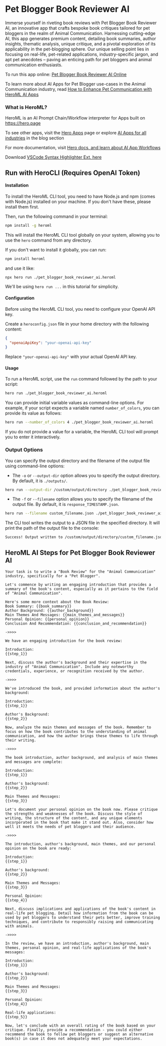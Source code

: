 # Pet Blogger Book Reviewer AI

Immerse yourself in riveting book reviews with Pet Blogger Book Reviewer AI, an innovative app that crafts bespoke book critiques tailored for pet bloggers in the realm of Animal Communication. Harnessing cutting-edge AI, this app generates premium content, detailing book summaries, author insights, thematic analysis, unique critique, and a pivotal exploration of its applicability in the pet-blogging sphere. Our unique selling point lies in focusing on real-life, pet-related applications, industry-specific jargon, and apt pet anecdotes – paving an enticing path for pet bloggers and animal communication enthusiasts.

To run this app online: [Pet Blogger Book Reviewer AI Online](https://hero.page/app/pet-blogger-book-reviewer-ai-ai-generated-pet-blogger-book-reviews/uZhVNuFp6m3wZwZByEOd)

To learn more about AI Apps for Pet Blogger use-cases in the Animal Communication industry, read [How to Enhance Pet Communication with HeroML AI Apps](https://hero.page/blog/ai/animal-communication/how-to-enhance-pet-communication-with-heroml-ai-apps/170728)

### What is HeroML?
HeroML is an AI Prompt Chain/Workflow interpreter for Apps built on https://hero.page 

To see other apps, visit the [Hero Apps](https://hero.page/apps) page or explore [AI Apps for all industries](https://hero.page/blog) in the blog section

For more documentation, visit [Hero docs, and learn about AI App Workflows](https://hero.page/tutorials/introduction-to-heroml)

Download [VSCode Syntax Highlighter Ext. here](https://marketplace.visualstudio.com/items?itemName=hero-page.heroml)

## Run with HeroCLI (Requires OpenAI Token)

#### Installation

To install the HeroML CLI tool, you need to have Node.js and npm (comes with Node.js) installed on your machine. If you don't have these, please install them first. 

Then, run the following command in your terminal:

```bash
npm install -g heroml
```

This will install the HeroML CLI tool globally on your system, allowing you to use the `hero` command from any directory.

If you don't want to install it globally, you can run:

```bash
npm install heroml
```

and use it like:

```bash
npx hero run ./pet_blogger_book_reviewer_ai.heroml
```

We'll be using `hero run ...` in this tutorial for simplicity.

#### Configuration

Before using the HeroML CLI tool, you need to configure your OpenAI API key. 

Create a `heroconfig.json` file in your home directory with the following content:

```json
{
  "openaiApiKey": "your-openai-api-key"
}
```

Replace `"your-openai-api-key"` with your actual OpenAI API key.

#### Usage

To run a HeroML script, use the `run` command followed by the path to your script:

```bash
hero run ./pet_blogger_book_reviewer_ai.heroml
```

You can provide initial variable values as command-line options. For example, if your script expects a variable named `number_of_colors`, you can provide its value as follows:

```bash
hero run --number_of_colors 4 ./pet_blogger_book_reviewer_ai.heroml
```

If you do not provide a value for a variable, the HeroML CLI tool will prompt you to enter it interactively.

### Output Options

You can specify the output directory and the filename of the output file using command-line options:

- The `-o` or `--output-dir` option allows you to specify the output directory. By default, it is `./outputs/`.

```bash
hero run --output-dir /custom/output/directory ./pet_blogger_book_reviewer_ai.heroml
```

- The `-f` or `--filename` option allows you to specify the filename of the output file. By default, it is `response_TIMESTAMP.json`.

```bash
hero run --filename custom_filename.json ./pet_blogger_book_reviewer_ai.heroml
```

The CLI tool writes the output to a JSON file in the specified directory. It will print the path of the output file to the console:

```bash
Success! Output written to /custom/output/directory/custom_filename.json
```


## HeroML AI Steps for Pet Blogger Book Reviewer AI
```
Your task is to write a "Book Review" for the "Animal Communication" industry, specifically for a "Pet Blogger". 

Let's commence by writing an engaging introduction that provides a summary of the book's content, especially as it pertains to the field of "Animal Communication".

Here's some more context about the Book Review:
Book Summary: {{book_summary}}
Author Background: {{author_background}}
Main Themes And Messages: {{main_themes_and_messages}}
Personal Opinion: {{personal_opinion}}
Conclusion And Recommendation: {{conclusion_and_recommendation}}

->>>>

We have an engaging introduction for the book review:

Introduction:
{{step_1}}

Next, discuss the author's background and their expertise in the industry of "Animal Communication". Include any noteworthy credentials, experience, or recognition received by the author.

->>>>

We've introduced the book, and provided information about the author's background:

Introduction:
{{step_1}}

Author's Background:
{{step_2}}

Now, analyze the main themes and messages of the book. Remember to focus on how the book contributes to the understanding of animal communication, and how the author brings these themes to life through their writing.

->>>>

The book introduction, author background, and analysis of main themes and messages are complete:

Introduction:
{{step_1}}

Author's background:
{{step_2}}

Main Themes and Messages:
{{step_3}}

Let's document your personal opinion on the book now. Please critique the strengths and weaknesses of the book. Discuss the style of writing, the structure of the content, and any unique elements incorporated in the book that make it stand out. Also, consider how well it meets the needs of pet bloggers and their audience.

->>>>

The introduction, author's background, main themes, and our personal opinion on the book are ready:

Introduction:
{{step_1}}

Author's background:
{{step_2}}

Main Themes and Messages:
{{step_3}}

Personal Opinion:
{{step_4}}

Next, discuss implications and applications of the book's content in real-life pet blogging. Detail how information from the book can be used by pet bloggers to understand their pets better, improve training techniques, and contribute to responsibly raising and communicating with animals.

->>>>

In the review, we have an introduction, author's background, main themes, personal opinion, and real-life applications of the book's messages:

Introduction:
{{step_1}}

Author's background:
{{step_2}}

Main Themes and Messages:
{{step_3}}

Personal Opinion:
{{step_4}}

Real-life applications:
{{step_5}}

Now, let's conclude with an overall rating of the book based on your critique. Finally, provide a recommendation - you could either recommend the book to fellow pet bloggers or suggest an alternative book(s) in case it does not adequately meet your expectations.


```

